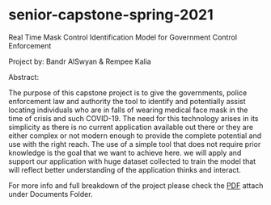 # senior-capstone-spring-2021

Real Time Mask Control Identification Model for Government Control Enforcement

Project by: Bandr AlSwyan & Rempee Kalia

Abstract:

The purpose of this capstone project is to give the governments, police enforcement law and authority the tool to identify and potentially assist locating individuals who are in falls of wearing medical face mask in the time of crisis and such COVID-19. The need for this technology arises in its simplicity as there is no current application available out there or they are either complex or not modern enough to provide the complete potential and use with the right reach. The use of a simple tool that does not require prior knowledge is the goal that we want to achieve here. we will apply and support our application with huge dataset collected to train the model that will reflect better understanding of the application thinks and interact. 

For more info and full breakdown of the project please check the [PDF](https://github.com/balswyan/senior-capstone-spring-2021/blob/main/_Documents/AlSwyan_Kalia_Final_Report.pdf) attach under Documents Folder.

